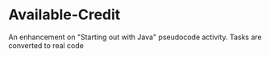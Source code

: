 # Available-Credit
An enhancement on "Starting out with Java" pseudocode activity. Tasks are converted to real code
